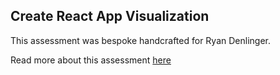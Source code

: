 ## Create React App Visualization

This assessment was bespoke handcrafted for Ryan Denlinger.

Read more about this assessment [here](https://react.eogresources.com)

